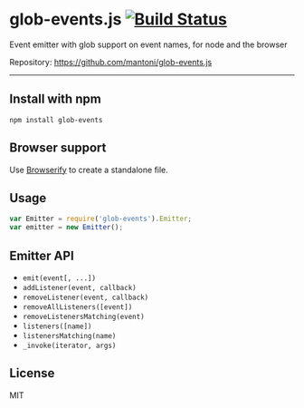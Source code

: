 # glob-events.js [![Build Status](https://travis-ci.org/mantoni/glob-events.js.png?branch=master)](http://travis-ci.org/mantoni/glob-events.js)

Event emitter with glob support on event names, for node and the browser

Repository: <https://github.com/mantoni/glob-events.js>

---

## Install with npm

```
npm install glob-events
```

## Browser support

Use [Browserify](http://browserify.org) to create a standalone file.

## Usage

```js
var Emitter = require('glob-events').Emitter;
var emitter = new Emitter();
```

## Emitter API

- `emit(event[, ...])`
- `addListener(event, callback)`
- `removeListener(event, callback)`
- `removeAllListeners([event])`
- `removeListenersMatching(event)`
- `listeners([name])`
- `listenersMatching(name)`
- `_invoke(iterator, args)`

## License

MIT
